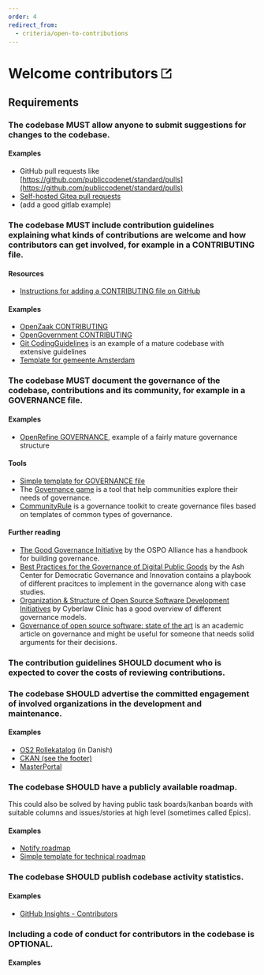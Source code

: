 ```yaml
---
order: 4
redirect_from:
  - criteria/open-to-contributions
---
```

# Welcome contributors [![This criterion in the Standard for Public Code](../assets/link-symbol.png)](https://standard.publiccode.net/criteria/welcome-contributors.html)

<!-- SPDX-License-Identifier: CC0-1.0 -->
<!-- written in 2022 by The Foundation for Public Code <info@publiccode.net> -->

## Requirements

### The codebase MUST allow anyone to submit suggestions for changes to the codebase.

#### Examples

* GitHub pull requests like [https://github.com/publiccodenet/standard/pulls](https://github.com/publiccodenet/standard/pulls)
* [Self-hosted Gitea pull requests](https://git.fsfe.org/FSFE/fsfe-website/pulls)
* (add a good gitlab example)

### The codebase MUST include contribution guidelines explaining what kinds of contributions are welcome and how contributors can get involved, for example in a CONTRIBUTING file.

#### Resources

* [Instructions for adding a CONTRIBUTING file on GitHub](https://docs.github.com/en/communities/setting-up-your-project-for-healthy-contributions/setting-guidelines-for-repository-contributors)

#### Examples

* [OpenZaak CONTRIBUTING](https://github.com/open-zaak/open-zaak/blob/main/CONTRIBUTING.md)
* [OpenGovernment CONTRIBUTING](https://github.com/opengovernment/opengovernment/blob/master/CONTRIBUTING.md)
* [Git CodingGuidelines](https://github.com/git/git/blob/master/Documentation/CodingGuidelines) is an example of a mature codebase with extensive guidelines
* [Template for gemeente Amsterdam](https://github.com/Amsterdam/amsterdam.github.io/blob/master/CONTRIBUTING.md)

<!-- Possible generic template here? -->

### The codebase MUST document the governance of the codebase, contributions and its community, for example in a GOVERNANCE file.

#### Examples

* [OpenRefine GOVERNANCE](https://github.com/OpenRefine/OpenRefine/blob/master/GOVERNANCE.md), example of a fairly mature governance structure

#### Tools

* [Simple template for GOVERNANCE file](https://about.publiccode.net/activities/supporting-codebase-governance/governance-template.html)
* The [Governance game](https://governancegame.publiccode.net/) is a tool that help communities explore their needs of governance.
* [CommunityRule](https://communityrule.info/) is a governance toolkit to create governance files based on templates of common types of governance.

#### Further reading

* [The Good Governance Initiative](https://ospo-alliance.org/ggi/) by the OSPO Alliance has a handbook for building governance.
* [Best Practices for the Governance of Digital Public Goods](https://ash.harvard.edu/publications/best-practices-governance-digital-public-goods) by the Ash Center for Democratic Governance and Innovation contains a playbook of different pracitces to implement in the governance along with case studies.
* [Organization & Structure of Open Source Software Development Initiatives](https://web.archive.org/web/20220526100844/https://clinic.cyber.harvard.edu/files/2017/03/2017-03_governance-FINAL.pdf) by Cyberlaw Clinic has a good overview of different governance models.
* [Governance of open source software: state of the art](https://link.springer.com/article/10.1007/s10997-007-9022-9) is an academic article on governance and might be useful for someone that needs solid arguments for their decisions.

### The contribution guidelines SHOULD document who is expected to cover the costs of reviewing contributions.

### The codebase SHOULD advertise the committed engagement of involved organizations in the development and maintenance.

#### Examples

* [OS2 Rollekatalog](https://os2.eu/produkt/os2rollekatalog) (in Danish)
* [CKAN (see the footer)](https://ckan.org/)
* [MasterPortal](https://www.masterportal.org/maintainer-group-en.html)

### The codebase SHOULD have a publicly available roadmap.

This could also be solved by having public task boards/kanban boards with suitable columns and issues/stories at high level (sometimes called Epics).

#### Examples

* [Notify roadmap](https://www.notifications.service.gov.uk/features/roadmap)
* [Simple template for technical roadmap](https://about.publiccode.net/activities/supporting-codebase-governance/technical-roadmap-template.html)

### The codebase SHOULD publish codebase activity statistics.

#### Examples

* [GitHub Insights - Contributors](https://github.com/publiccodenet/standard/graphs/contributors)

### Including a code of conduct for contributors in the codebase is OPTIONAL.

#### Examples

